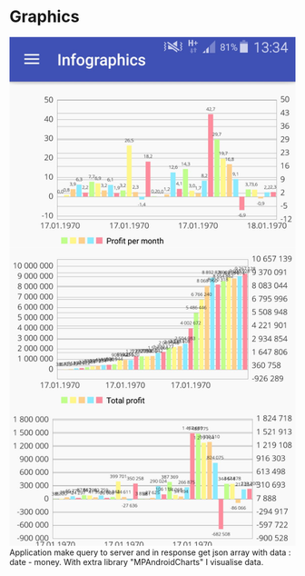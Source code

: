 # Graphics
![alt text](screenshots/graphics.jpg "Main screen")
Application make query to server and in response get json array with data : date - money.
With extra library "MPAndroidCharts" I visualise data.
